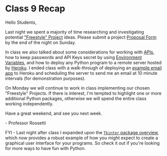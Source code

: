 # Class 9 Recap

Hello Students,

Last night we spent a majority of time researching and investigating potential ["Freestyle" Project](https://github.com/prof-rossetti/nyu-info-2335-70-201706/blob/master/projects/freestyle/project.md) ideas. Please submit a project [Proposal Form](https://goo.gl/forms/VuwbJiR7Q1JTSYG03) by the end of the night on Sunday.

In class we also talked about some considerations for working with [APIs](https://github.com/prof-rossetti/nyu-info-2335-70-201706/blob/master/notes/software/apis.md), how to keep passwords and API Keys secret by using [Environment Variables](https://github.com/prof-rossetti/nyu-info-2335-70-201706/blob/master/notes/environment-variables/notes.md), and how to deploy any Python program to a remote server hosted by [Heroku](https://github.com/prof-rossetti/nyu-info-2335-70-201706/blob/master/notes/hardware/heroku.md). I ended class with a walk-through of deploying an [example email app](https://github.com/prof-rossetti/nyu-info-2335-70-201706/blob/master/projects/freestyle/examples/email-api-client/project-example.md) to Heroku and scheduling the server to send me an email at 10 minute intervals (for demonstration purposes).

On Monday we will continue to work in class implementing our chosen "Freestyle" Projects. If there is interest, I'm tempted to highlight one or more additional Python packages, otherwise we will spend the entire class working independently.

Have a great weekend, and see you next week.

\- Professor Rossetti

FYI - Last night after class I expanded upon the [`Tkinter` package overview](https://github.com/prof-rossetti/nyu-info-2335-70-201706/blob/master/notes/programming-languages/python/packages/tkinter.md), which now provides a robust example of how you might expect to create a graphical user interface for your programs. So check it out if you're looking for more ways to have fun with Python.
